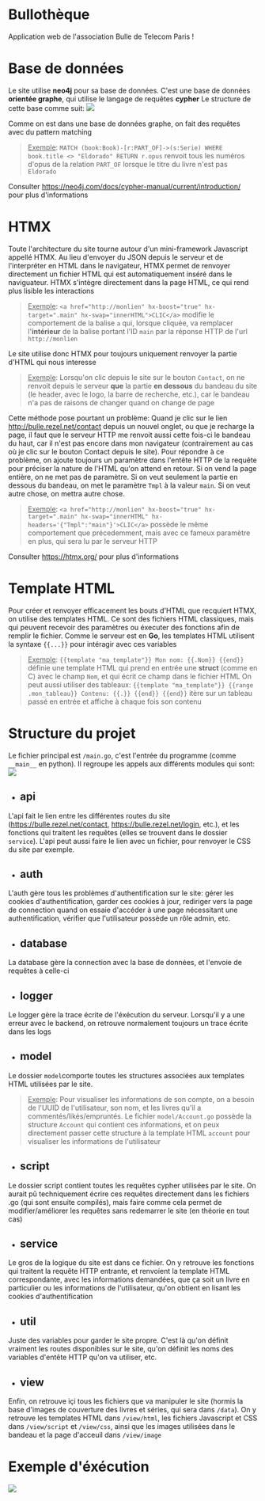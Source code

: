 # Bullothèque
Application web de l'association Bulle de Telecom Paris !

# Base de données
Le site utilise **neo4j** pour sa base de données. C'est une base de données **orientée graphe**, qui utilise le langage de requêtes **cypher**
Le structure de cette base comme suit:
![](http://github/com/Hy3z/Bulle-bliotheque/blob/main/resources/image/bdd.png)

Comme on est dans une base de données graphe, on fait des requêtes avec du pattern matching
> <ins>Exemple</ins>: ``MATCH (book:Book)-[r:PART_OF]->(s:Serie) WHERE book.title <> "Eldorado" RETURN r.opus`` renvoit tous les numéros d'opus de la relation `PART_OF` lorsque le titre du livre n'est pas `Eldorado`
>
Consulter https://neo4j.com/docs/cypher-manual/current/introduction/ pour plus d'informations

# HTMX
Toute l'architecture du site tourne autour d'un mini-framework Javascript appellé HTMX. Au lieu d'envoyer du JSON depuis le serveur et de l'interpréter en HTML dans le navigateur, HTMX permet de renvoyer directement un fichier HTML qui est automatiquement inséré dans le naviguateur.
HTMX s'intègre directement dans la page HTML, ce qui rend plus lisible les interactions
> <ins>Exemple</ins>: ``<a href="http://monlien" hx-boost="true" hx-target=".main" hx-swap="innerHTML">CLIC</a>`` modifie le comportement de la balise `a` qui, lorsque cliquée,  va remplacer l'**intérieur** de la balise portant l'ID `main` par la réponse HTTP de l'url `http://monlien`
>
Le site utilise donc HTMX pour toujours uniquement renvoyer la partie d'HTML qui nous interesse
> <ins>Exemple</ins>: Lorsqu'on clic depuis le site sur le bouton `Contact`, on ne renvoit depuis le serveur **que** la partie **en dessous** du bandeau du site (le header, avec le logo, la barre de recherche, etc.), car le bandeau n'a pas de raisons de changer quand on change de page
>
Cette méthode pose pourtant un problème: Quand je clic sur le lien http://bulle.rezel.net/contact depuis un nouvel onglet, ou que je recharge la page, il faut que le serveur HTTP me renvoit aussi cette fois-ci le bandeau du haut, car il n'est pas encore dans mon navigateur (contrairement au cas où je clic sur le bouton Contact depuis le site).
Pour répondre à ce problème, on ajoute toujours un paramètre dans l'entête HTTP de la requête pour préciser la nature de l'HTML qu'on attend en retour. Si on vend la page entière, on ne met pas de paramètre. Si on veut seulement la partie en dessous du bandeau, on met le paramètre `Tmpl` à la valeur `main`. Si on veut autre chose, on mettra autre chose.
><ins>Exemple</ins>: ``<a href="http://monlien" hx-boost="true" hx-target=".main" hx-swap="innerHTML" hx-headers='{"Tmpl":"main"}'>CLIC</a>`` possède le même comportement que précedemment, mais avec ce fameux paramètre en plus, qui sera lu par le serveur HTTP
>
Consulter https://htmx.org/ pour plus d'informations

# Template HTML
Pour créer et renvoyer efficacement les bouts d'HTML que recquiert HTMX, on utilise des templates HTML. Ce sont des fichiers HTML classiques, mais qui peuvent recevoir des paramètres ou éxecuter des fonctions afin de remplir le fichier. Comme le serveur est en **Go**, les templates HTML utilisent la syntaxe `{{...}}` pour intéragir avec ces variables
><ins>Exemple</ins>: ``{{template "ma_template"}} Mon nom: {{.Nom}} {{end}}`` définie une template HTML qui prend en entrée une **struct** (comme en C) avec le champ `Nom`, et qui écrit ce champ dans le fichier HTML
>On peut aussi utiliser des tableaux: ``{{template "ma_template"}} {{range .mon_tableau}} Contenu: {{.}} {{end}} {{end}}`` itère sur un tableau passé en entrée et affiche à chaque fois son contenu

# Structure du projet
Le fichier principal est  `/main.go`, c'est l'entrée du programme (comme `__main__` en python). Il regroupe les appels aux différents modules qui sont:
![](http://github/com/Hy3z/Bulle-bliotheque/blob/main/resources/image/files.png)

- ## api
L'api fait le lien entre les différentes routes du site (https://bulle.rezel.net/contact, https://bulle.rezel.net/login, etc.), et les fonctions qui traitent les requêtes (elles se trouvent dans le dossier `service`). L'api peut aussi faire le lien avec un fichier, pour renvoyer le CSS du site par exemple.
- ## auth
L'auth gère tous les problèmes d'authentification sur le site: gérer les cookies d'authentification, garder ces cookies à jour, rediriger vers la page de connection quand on essaie d'accéder à une page nécessitant une authentification, vérifier que l'utilisateur possède un rôle admin, etc.
- ## database
La database gère la connection avec la base de données, et l'envoie de requêtes à celle-ci
- ## logger
Le logger gère la trace écrite de l'éxécution du serveur. Lorsqu'il y a une erreur avec le backend, on retrouve normalement toujours un trace écrite dans les logs
- ## model
Le dossier `model`comporte toutes les structures associées aux templates HTML utilisées par le site.
><ins>Exemple</ins>: Pour visualiser les informations de son compte, on a besoin de l'UUID de l'utilisateur, son nom, et les livres qu'il a commentés/likés/empruntés. Le fichier `model/Account.go` possède la structure `Account` qui contient ces informations, et on peux directement passer cette structure à la template HTML `account` pour visualiser les informations de l'utilisateur
- ## script
Le dossier script contient toutes les requêtes cypher utilisées par le site. On aurait pû techniquement écrire ces requêtes directement dans les fichiers .go (qui sont ensuite compilés), mais faire comme cela permet de modifier/améliorer les requêtes sans redemarrer le site (en théorie en tout cas)
- ## service
Le gros de la logique du site est dans ce fichier. On y retrouve les fonctions qui traitent la requête HTTP entrante, et renvoient la template HTML correspondante, avec les informations demandées, que ça soit un livre en particulier ou les informations de l'utilisateur, qu'on obtient en lisant les cookies d'authentification
- ## util
Juste des variables pour garder le site propre. C'est là qu'on définit vraiment les routes disponibles sur le site, qu'on définit les noms des variables d'entête HTTP qu'on va utiliser, etc.
- ## view
Enfin, on retrouve içi tous les fichiers que va manipuler le site (hormis la base d'images de couverture des livres et séries, qui sera dans `/data`). On y retrouve les templates HTML dans `/view/html`, les fichiers Javascript et CSS dans `/view/script` et `/view/css`, ainsi que les images utilisées dans le bandeau et la page d'acceuil dans `/view/image`
# Exemple d'éxécution
![](http://github/com/Hy3z/Bulle-bliotheque/blob/main/resources/image/example.png)
